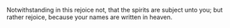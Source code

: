 Notwithstanding in this rejoice not, that the spirits are subject unto you; but rather rejoice, because your names are written in heaven.

